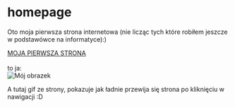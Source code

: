 # homepage
Oto moja pierwsza strona internetowa (nie licząc tych które robiłem jeszcze w podstawówce na informatyce):)

[MOJA PIERWSZA STRONA](https://jacob-isaac.github.io/homepage/)<br><br>
to ja: <br>![Mój obrazek](https://i.imgur.com/JZDQamA.jpg)

A tutaj gif ze strony, pokazuje jak ładnie przewija się strona po kliknięciu w nawigacji :D 
